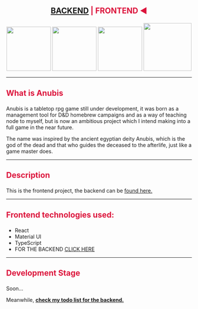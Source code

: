## <p align="center" style="color: crimson"><a href="https://github.com/KiriLucas/tabletop-rpg-tool">BACKEND</a> | FRONTEND ◄</p> 
<p align="center">
  <a href="#" target="blank"><img src="https://i.pinimg.com/originals/45/b8/f0/45b8f060a14fa5fed63324aeb7c2a7f6.png" width="120" alt="" /></a>
  <a href="#" target="blank"><img src="https://i.pinimg.com/originals/19/b9/a6/19b9a6da2d360ff522eb93ff0b871447.png" width="120" alt="" /></a>
  <a href="#" target="blank"><img src="https://i.pinimg.com/originals/71/b3/ee/71b3ee58d1ce3b9309d01ac267f3a348.png" width="120" alt="" /></a>
  <a href="#" target="blank"><img src="https://i.pinimg.com/originals/8a/98/9d/8a989d9ca809688b5ec520f126a9d3bf.png" width="130" alt="" /></a>

</p>

  <p align="center"></p>
<hr/>

## <p align="left" style="color: crimson">What is Anubis</p>
Anubis is a tabletop rpg game still under development, it was born as a management tool for D&D homebrew campaigns and as a way of teaching node to myself, but is now an ambitious project which I intend making into a full game in the near future.

The name was inspired by the ancient egyptian deity Anubis, which is the god of the dead and that who guides the deceased to the afterlife, just like a game master does.

<hr/>

## <p align="left" style="color: crimson">Description</p>

This is the frontend project, the backend can be <a href="https://github.com/KiriLucas/tabletop-rpg-tool">found here.</a>

<hr/>

## <p align="left" style="color: crimson">Frontend technologies used:</p>
- React
- Material UI
- TypeScript
- FOR THE BACKEND <a href="https://github.com/KiriLucas/tabletop-rpg-tool">CLICK HERE</a>
<hr/>

## <p align="left" style="color: crimson">Development Stage</p>
Soon...

Meanwhile, <b><a href="https://github.com/KiriLucas/tabletop-rpg-tool/blob/main/TODO.md">check my todo list for the backend.</a></b>
